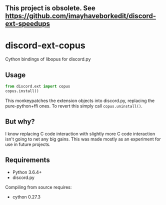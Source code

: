 ## This project is obsolete.  See https://github.com/imayhaveborkedit/discord-ext-speedups

# discord-ext-copus
Cython bindings of libopus for discord.py

## Usage
```py
from discord.ext import copus
copus.install()
```
This monkeypatches the extension objects into discord.py, replacing the pure-python+ffi ones.  To revert this simply call `copus.uninstall()`.

## But why?
I know replacing C code interaction with slightly more C code interaction isn't going to net any big gains.  This was made mostly as an experiment for use in future projects.

## Requirements
- Python 3.6.4+
- discord.py

Compiling from source requires:
- cython 0.27.3
